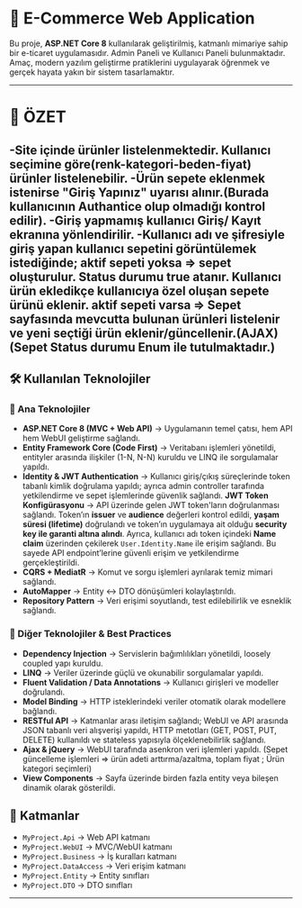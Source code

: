 # 🛒 E-Commerce Web Application

Bu proje, **ASP.NET Core 8** kullanılarak geliştirilmiş, katmanlı mimariye sahip bir e-ticaret uygulamasıdır. Admin Paneli ve Kullanıcı Paneli bulunmaktadır.
Amaç, modern yazılım geliştirme pratiklerini uygulayarak öğrenmek ve gerçek hayata yakın bir sistem tasarlamaktır.  

---
 # 🛒 ÖZET
  -Site içinde ürünler listelenmektedir. Kullanıcı seçimine göre(renk-kategori-beden-fiyat) ürünler listelenebilir. 
  -Ürün sepete eklenmek istenirse "Giriş Yapınız" uyarısı alınır.(Burada kullanıcının Authantice olup olmadığı kontrol edilir). 
  -Giriş yapmamış kullanıcı Giriş/ Kayıt ekranına yönlendirilir.
  -Kullanıcı adı ve şifresiyle giriş yapan kullanıcı sepetini görüntülemek istediğinde;
    aktif sepeti yoksa => sepet oluşturulur. Status durumu true atanır. Kullanıcı ürün ekledikçe kullanıcıya özel oluşan sepete ürünü eklenir. 
    aktif sepeti varsa => Sepet sayfasında mevcutta bulunan ürünleri listelenir ve yeni seçtiği ürün eklenir/güncellenir.(AJAX)
    (Sepet Status durumu Enum ile tutulmaktadır.)
  -


## 🛠️ Kullanılan Teknolojiler

### 🔹 Ana Teknolojiler
- **ASP.NET Core 8 (MVC + Web API)** → Uygulamanın temel çatısı, hem API hem WebUI geliştirme sağlandı.  
- **Entity Framework Core (Code First)** → Veritabanı işlemleri yönetildi, entityler arasında ilişkiler (1-N, N-N) kuruldu ve LINQ ile sorgulamalar yapıldı.  
- **Identity & JWT Authentication** → Kullanıcı giriş/çıkış süreçlerinde token tabanlı kimlik doğrulama yapıldı; ayrıca admin controller tarafında yetkilendirme ve sepet işlemlerinde güvenlik sağlandı.
  **JWT Token Konfigürasyonu** → API üzerinde gelen JWT token'ların doğrulanması sağlandı. 
  Token’ın **issuer** ve **audience** değerleri kontrol edildi, **yaşam süresi (lifetime)** doğrulandı ve token’ın uygulamaya ait olduğu **security key ile garanti altına alındı**. 
  Ayrıca, kullanıcı adı token içindeki **Name claim** üzerinden çekilerek `User.Identity.Name` ile erişim sağlandı. 
  Bu sayede API endpoint’lerine güvenli erişim ve yetkilendirme gerçekleştirildi. 
- **CQRS + MediatR** → Komut ve sorgu işlemleri ayrılarak temiz mimari sağlandı.  
- **AutoMapper** → Entity ↔ DTO dönüşümleri kolaylaştırıldı.  
- **Repository Pattern** → Veri erişimi soyutlandı, test edilebilirlik ve esneklik sağlandı.  

### 🔹 Diğer Teknolojiler & Best Practices
- **Dependency Injection** → Servislerin bağımlılıkları yönetildi, loosely coupled yapı kuruldu.  
- **LINQ** → Veriler üzerinde güçlü ve okunabilir sorgulamalar yapıldı.  
- **Fluent Validation / Data Annotations** → Kullanıcı girişleri ve modeller doğrulandı.  
- **Model Binding** → HTTP isteklerindeki veriler otomatik olarak modellere bağlandı.  
- **RESTful API** → Katmanlar arası iletişim sağlandı; WebUI ve API arasında JSON tabanlı veri alışverişi yapıldı, HTTP metotları (GET, POST, PUT, DELETE) kullanıldı ve stateless yapısıyla ölçeklenebilirlik sağlandı.
- **Ajax & jQuery** → WebUI tarafında asenkron veri işlemleri yapıldı. (Sepet güncelleme işlemleri => ürün adeti arttırma/azaltma, toplam fiyat ; Ürün kategori seçimleri)
- **View Components** → Sayfa üzerinde birden fazla entity veya bileşen dinamik olarak gösterildi.  

## 📂 Katmanlar
- `MyProject.Api` → Web API katmanı  
- `MyProject.WebUI` → MVC/WebUI katmanı  
- `MyProject.Business` → İş kuralları katmanı  
- `MyProject.DataAccess` → Veri erişim katmanı  
- `MyProject.Entity` → Entity sınıfları  
- `MyProject.DTO` → DTO sınıfları  

---




